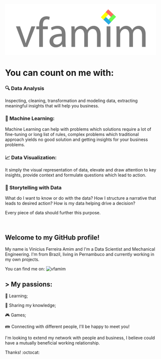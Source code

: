 ![vfamim/vfamim_github.png at main · vfamim/vfamim](https://github.com/vfamim/vfamim/blob/main/img/vfamim_github.png?raw=true)

# You can count on me with:

###  :mag: Data Analysis

Inspecting, cleaning, transformation and modeling data, extracting meaningful insights that will help you business.

### :robot: Machine Learning:

Machine Learning can help with problems which solutions require a lot of fine-tuning or long list of rules, complex problems which traditional approach yields no good solution and getting insights for your business problems.

### :chart_with_upwards_trend: Data Visualization:

It simply the visual representation of data, elevate and draw attention to key insights, provide context and formulate questions which lead to action.

### :scroll: Storytelling with Data

What do I want to know or do with the data? How I structure a narrative that leads to desired action? How is my data helping drive a decision?

Every piece of data should further this purpose. 

<br>

## Welcome to my GitHub profile! 

My name is Vinicius Ferreira Amim and I'm a Data Scientist and Mechanical Engineering. I'm from Brazil, living in Pernambuco and currently working in my own projects. 

You can find me on: ![[vfamim](https://www.linkedin.com/in/vinicius-ferreira-amim-24275750/)](https://img.shields.io/badge/-LinkedIn%20vfamim-blue)
<br>
## > My passions:

:book: Learning; 

:pencil: Sharing my knowledge;

:video_game: Games;

:family: Connecting with different people, I'll be happy to meet you!

I'm looking to extend my network with people and business, I believe could have a mutually beneficial working relationship.

Thanks! :octocat: